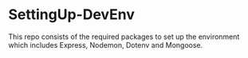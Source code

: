 # SettingUp-DevEnv
This repo consists of the required packages to set up the environment which includes Express, Nodemon, Dotenv and Mongoose.
